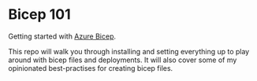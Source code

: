 # Bicep 101

Getting started with [Azure Bicep](https://learn.microsoft.com/en-us/azure/azure-resource-manager/bicep/).

This repo will walk you through installing and setting everything up to play around with bicep files and deployments.
It will also cover some of my opinionated best-practises for creating bicep files.


